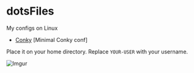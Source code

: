 # dotsFiles
My configs on Linux

* [Conky](https://github.com/JuanjoSalvador/dotsFiles/blob/master/.conkyrc) [Minimal Conky conf]

Place it on your home directory. Replace `YOUR-USER` with your username.

![Imgur](http://i.imgur.com/I38GKMI.png)
